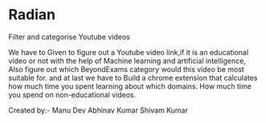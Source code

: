 # Radian
Filter and categorise Youtube videos

We have to Given to figure out a Youtube video link,if it is an educational video or not with the help of Machine learning and artificial intelligence,
Also figure out which BeyondExams category would this video be most suitable for.
and at last we have to Build a chrome extension that calculates how much time you spent learning about which domains.
How much time you spend on non-educational videos.


Created by:-
Manu Dev
Abhinav Kumar
Shivam Kumar
